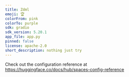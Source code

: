 ```yaml
---
title: Zdml
emoji: 🏆
colorFrom: pink
colorTo: purple
sdk: gradio
sdk_version: 5.20.1
app_file: app.py
pinned: false
license: apache-2.0
short_description: nothing just try
---
```


Check out the configuration reference at https://huggingface.co/docs/hub/spaces-config-reference
